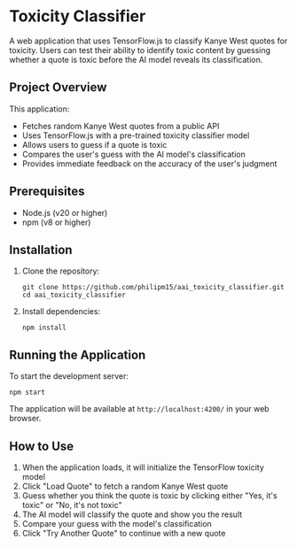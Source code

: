 # Toxicity Classifier

A web application that uses TensorFlow.js to classify Kanye West quotes for toxicity. Users can test their ability to identify toxic content by guessing whether a quote is toxic before the AI model reveals its classification.

## Project Overview

This application:
- Fetches random Kanye West quotes from a public API
- Uses TensorFlow.js with a pre-trained toxicity classifier model
- Allows users to guess if a quote is toxic
- Compares the user's guess with the AI model's classification
- Provides immediate feedback on the accuracy of the user's judgment

## Prerequisites

- Node.js (v20 or higher)
- npm (v8 or higher)

## Installation

1. Clone the repository:
   ```
   git clone https://github.com/philipm15/aai_toxicity_classifier.git
   cd aai_toxicity_classifier
   ```

2. Install dependencies:
   ```
   npm install
   ```

## Running the Application

To start the development server:

```
npm start
```

The application will be available at `http://localhost:4200/` in your web browser.


## How to Use

1. When the application loads, it will initialize the TensorFlow toxicity model
2. Click "Load Quote" to fetch a random Kanye West quote
3. Guess whether you think the quote is toxic by clicking either "Yes, it's toxic" or "No, it's not toxic"
4. The AI model will classify the quote and show you the result
5. Compare your guess with the model's classification
6. Click "Try Another Quote" to continue with a new quote

